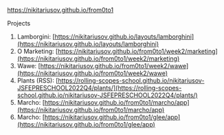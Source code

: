 https://nikitariusov.github.io/from0to1


Projects
1. Lamborgini: [https://nikitariusov.github.io/layouts/lamborghini](https://nikitariusov.github.io/layouts/lamborghini)
2. O Marketing: [https://nikitariusov.github.io/from0to1/week2/marketing](https://nikitariusov.github.io/from0to1/week2/marketing)
3. Wawe: [https://nikitariusov.github.io/from0to1/week2/wawe](https://nikitariusov.github.io/from0to1/week2/wawe)
4. Plants (RSS): [https://rolling-scopes-school.github.io/nikitariusov-JSFEPRESCHOOL2022Q4/plants/](https://rolling-scopes-school.github.io/nikitariusov-JSFEPRESCHOOL2022Q4/plants/)
5. Marcho: [https://nikitariusov.github.io/from0to1/marcho/app](https://nikitariusov.github.io/from0to1/marcho/app)
6. Marcho: [https://nikitariusov.github.io/from0to1/glee/app](https://nikitariusov.github.io/from0to1/glee/app)